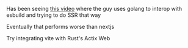 Has been seeing [this video](https://youtu.be/f5JPZ2tcvls?si=KI4ouktR5T_hgxNq) where the guy uses golang to interop with esbuild and trying to do SSR that way

Eventually that performs worse than nextjs

Try integrating vite with Rust's Actix Web